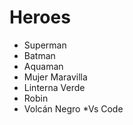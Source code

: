 # Heroes

* Superman
* Batman
* Aquaman
* Mujer Maravilla
* Linterna Verde
* Robin
* Volcán Negro
*Vs Code
